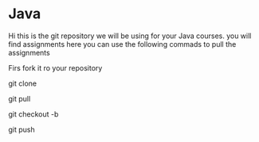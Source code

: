 # Java

Hi this is the git repository we will be using for your Java courses.
you will find assignments here you can use the following commads to pull the assignments

Firs fork it ro your repository 

git clone <the link of java repository >

git pull
  
git checkout -b <branch name>

git push
  
 
  

  
